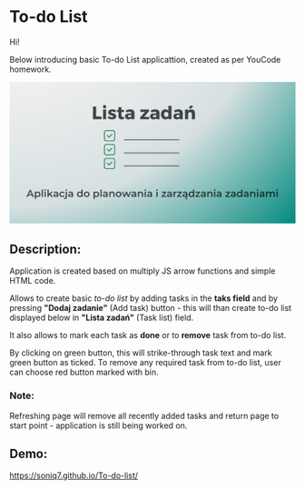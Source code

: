 # To-do List

Hi!

Below introducing basic To-do List applicattion, created as per YouCode homework.

![OG Image](https://raw.githubusercontent.com/Soniq7/To-do-list/main/images/og-image.jpg)

## Description:

Application is created based on multiply JS arrow functions and simple HTML code.

Allows to create basic *to-do list* by adding tasks in the **taks field** and by pressing **"Dodaj zadanie"** (Add task) button - this will than create to-do list displayed below in **"Lista zadań"** (Task list) field.

It also allows to mark each task as **done** or to **remove** task from to-do list. 

By clicking on green button, this will strike-through task text and mark green button as ticked. To remove any required task from to-do list, user can choose red button marked with bin.

### **Note:** 
Refreshing page will remove all recently added tasks and return page to start point - application is still being worked on.

## Demo:
https://soniq7.github.io/To-do-list/